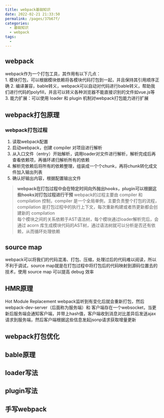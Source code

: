 ```yaml
---
title: webpack基础知识
date: 2022-02-21 21:33:50
permalink: /pages/37b67f/
categories:
  - 基础知识
  - webpack
tags:
  - 
---
```



## webpack
webpack作为一个打包工具，其作用有以下几点：  
    1. 模块打包，可以根据模块依赖将各模块代码打包到一起，并且保持其引用顺序正确
    2. 编译兼容，bable转义，webpack可以自动对代码进行bable转义，帮助我们进行代码的polyfill，并且可以转义各种浏览器不能直接识别的文件如vue.js等
    3. 能力扩展：可以使用 loader 和 plugin 机制对webpack打包能力进行扩展
## webpack打包原理

### webpack打包过程
1. 读取webpack配置
2. 启动webpack，创建 compiler 对项目进行解析
3. 从入口文件（entry）开始解析，调用loader对文件进行解析，解析完成后再查看依赖项，再循环递归解析所有的依赖
4. 解析完依赖后将所有的依赖整理，组装成一个个chunk，再将chunk转化成文件加入输出列表
5. 确认好输出内容，根据配置输出文件
> **webpack在打包过程中会在特定时间向外抛出hooks，plugin可以根据这些hooks对打包过程进行干预**
webpack的过程主要由 compiler 和 compilation 控制，compiler 是一个全局单例，主要负责整个打包的流程，compilation 是打包过程中的执行上下文，每次重新构建或者热更新都会创建新的 compilation   
每个模块之间的关系依赖于AST语法树，每个模块通过loader解析完后，会通过 acorn 库生成模块代码的AST树，通过语法树就可以分析是否还有依赖，从而循环处理依赖  

## source map
webpack可以将我们的代码混淆、打包、压缩，处理过后的代码难以阅读，所以不利于调试，source map就是在打包过程中将打包后的代码映射到源码位置去的技术，使用 source map 可以提高 debug 效率


## HMR原理
Hot Module Replacement
webpack监听到有变化后就会重新打包，然后webpack-dev-server（后面称为服务端）和 客户端存在一个websocket，当更新后服务端会通知客户端，并带上hash值，客户端收到消息对比差异后发送ajax请求到服务端，然后客户端根据这些信息发起jsonp请求获取增量更新


## webpack打包优化

## bable原理

## loader写法

## plugin写法

## 手写webpack
